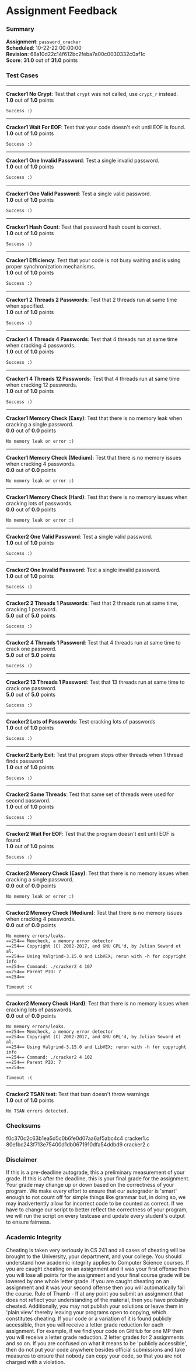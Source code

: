 # Assignment Feedback

### Summary

**Assignment**: `password_cracker`  
**Scheduled**: 10-22-22 00:00:00  
**Revision**: 68a10d22c14f612bc2feba7a00c0030332c0af1c  
**Score**: **31.0** out of **31.0** points

### Test Cases
---

**Cracker1 No Crypt**: Test that `crypt` was not called, use `crypt_r` instead.  
**1.0** out of **1.0** points
```
Success :)
```
---

**Cracker1 Wait For EOF**: Test that your code doesn't exit until EOF is found.  
**1.0** out of **1.0** points
```
Success :)
```
---

**Cracker1 One Invalid Password**: Test a single invalid password.  
**1.0** out of **1.0** points
```
Success :)
```
---

**Cracker1 One Valid Password**: Test a single valid password.  
**1.0** out of **1.0** points
```
Success :)
```
---

**Cracker1 Hash Count**: Test that password hash count is correct.  
**1.0** out of **1.0** points
```
Success :)
```
---

**Cracker1 Efficiency**: Test that your code is not busy waiting and is using proper synchronization mechanisms.  
**1.0** out of **1.0** points
```
Success :)
```
---

**Cracker1 2 Threads 2 Passwords**: Test that 2 threads run at same time when specified.  
**1.0** out of **1.0** points
```
Success :)
```
---

**Cracker1 4 Threads 4 Passwords**: Test that 4 threads run at same time when cracking 4 passwords.  
**1.0** out of **1.0** points
```
Success :)
```
---

**Cracker1 4 Threads 12 Passwords**: Test that 4 threads run at same time when cracking 12 passwords.  
**1.0** out of **1.0** points
```
Success :)
```
---

**Cracker1 Memory Check (Easy)**: Test that there is no memory leak when cracking a single password.  
**0.0** out of **0.0** points
```
No memory leak or error :)
```
---

**Cracker1 Memory Check (Medium)**: Test that there is no memory issues when cracking 4 passwords.  
**0.0** out of **0.0** points
```
No memory leak or error :)
```
---

**Cracker1 Memory Check (Hard)**: Test that there is no memory issues when cracking lots of passwords.  
**0.0** out of **0.0** points
```
No memory leak or error :)
```
---

**Cracker2 One Valid Password**: Test a single valid password.  
**1.0** out of **1.0** points
```
Success :)
```
---

**Cracker2 One Invalid Password**: Test a single invalid password.  
**1.0** out of **1.0** points
```
Success :)
```
---

**Cracker2 2 Threads 1 Passwords**: Test that 2 threads run at same time, cracking 1 password.  
**5.0** out of **5.0** points
```
Success :)
```
---

**Cracker2 4 Threads 1 Password**: Test that 4 threads run at same time to crack one password.  
**5.0** out of **5.0** points
```
Success :)
```
---

**Cracker2 13 Threads 1 Password**: Test that 13 threads run at same time to crack one password.  
**5.0** out of **5.0** points
```
Success :)
```
---

**Cracker2 Lots of Passwords**: Test cracking lots of passwords  
**1.0** out of **1.0** points
```
Success :)
```
---

**Cracker2 Early Exit**: Test that program stops other threads when 1 thread finds password  
**1.0** out of **1.0** points
```
Success :)
```
---

**Cracker2 Same Threads**: Test that same set of threads were used for second password.  
**1.0** out of **1.0** points
```
Success :)
```
---

**Cracker2 Wait For EOF**: Test that the program doesn't exit until EOF is found  
**1.0** out of **1.0** points
```
Success :)
```
---

**Cracker2 Memory Check (Easy)**: Test that there is no memory issues when cracking a single password.  
**0.0** out of **0.0** points
```
No memory leak or error :)
```
---

**Cracker2 Memory Check (Medium)**: Test that there is no memory issues when cracking 4 passwords.  
**0.0** out of **0.0** points
```
No memory errors/leaks.
==254== Memcheck, a memory error detector
==254== Copyright (C) 2002-2017, and GNU GPL'd, by Julian Seward et al.
==254== Using Valgrind-3.15.0 and LibVEX; rerun with -h for copyright info
==254== Command: ./cracker2 4 107
==254== Parent PID: 7
==254== 

Timeout :(
```
---

**Cracker2 Memory Check (Hard)**: Test that there is no memory issues when cracking lots of passwords.  
**0.0** out of **0.0** points
```
No memory errors/leaks.
==254== Memcheck, a memory error detector
==254== Copyright (C) 2002-2017, and GNU GPL'd, by Julian Seward et al.
==254== Using Valgrind-3.15.0 and LibVEX; rerun with -h for copyright info
==254== Command: ./cracker2 4 102
==254== Parent PID: 7
==254== 

Timeout :(
```
---

**Cracker2 TSAN test**: Test that tsan doesn't throw warnings  
**1.0** out of **1.0** points
```
No TSAN errors detected.
```
### Checksums

f0c370c2c63b1ea5d5c0b6fe0d07aa6af5abc4c4 cracker1.c  
80e1bc243f713e75400d1db0671910dfa54ddbd9 cracker2.c


### Disclaimer
If this is a pre-deadline autograde, this a preliminary measurement of your grade.
If this is after the deadline, this is your final grade for the assignment.
Your grade may change up or down based on the correctness of your program.
We make every effort to ensure that our autograder is 'smart' enough to not count off
for simple things like grammar but, in doing so, we may inadvertently allow for
incorrect code to be counted as correct.
If we have to change our script to better reflect the correctness of your program,
we will run the script on every testcase and update every student's output to ensure fairness.



### Academic Integrity
Cheating is taken very seriously in CS 241 and all cases of cheating will be brought to the University, your department, and your college.
You should understand how academic integrity applies to Computer Science courses.
If you are caught cheating on an assignment and it was your first offense then you will lose all points for the assignment and your final course
grade will be lowered by one whole letter grade. If you are caught cheating on an assignment and it was your second offense then you will automatically fail the course.
Rule of Thumb - If at any point you submit an assignment that does not reflect your understanding of the material, then you have probably cheated.
Additionally, you may not publish your solutions or leave them in 'plain view' thereby leaving your programs open to copying, which constitutes cheating.
If your code or a variation of it is found publicly accessible, then you will receive a letter grade reduction for each assignment.
For example, if we find your code on GitHub for one MP then you will receive a letter grade reduction. 2 letter grades for 2 assignments and so on.
If you are confused on what it means to be 'publicly accessible', then do not put your code anywhere besides official submissions and take measures
to ensure that nobody can copy your code, so that you are not charged with a violation.


